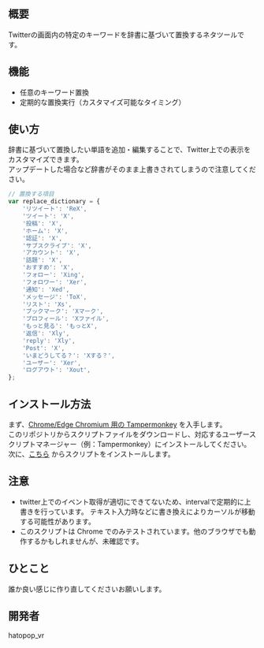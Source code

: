 ## 概要
Twitterの画面内の特定のキーワードを辞書に基づいて置換するネタツールです。  

## 機能
- 任意のキーワード置換
- 定期的な置換実行（カスタマイズ可能なタイミング）

## 使い方
辞書に基づいて置換したい単語を追加・編集することで、Twitter上での表示をカスタマイズできます。  
アップデートした場合など辞書がそのまま上書きされてしまうので注意してください。

```js
// 置換する項目
var replace_dictionary = {
    'リツイート': 'ReX',
    'ツイート': 'X',
    '投稿': 'X',
    'ホーム': 'X',
    '認証': 'X',
    'サブスクライブ': 'X',
    'アカウント': 'X',
    '話題': 'X',
    'おすすめ': 'X',
    'フォロー': 'Xing',
    'フォロワー': 'Xer',
    '通知': 'Xed',
    'メッセージ': 'ToX',
    'リスト': 'Xs',
    'ブックマーク': 'Xマーク',
    'プロフィール': 'Xファイル',
    'もっと見る': 'もっとX',
    '返信': 'Xly',
    'reply': 'Xly',
    'Post': 'X',
    'いまどうしてる？': 'Xする？',
    'ユーザー': 'Xer',
    'ログアウト': 'Xout',
};
```

## インストール方法
まず、[Chrome/Edge Chromium 用の Tampermonkey](https://chrome.google.com/webstore/detail/tampermonkey/dhdgffkkebhmkfjojejmpbldmpobfkfo) を入手します。  
このリポジトリからスクリプトファイルをダウンロードし、対応するユーザースクリプトマネージャー（例：Tampermonkey）にインストールしてください。
次に、[こちら](https://raw.githubusercontent.com/hatopopvr/x-killed-the-blue-bird/master/x-killed-the-blue-bird.user.js) からスクリプトをインストールします。

## 注意
- twitter上でのイベント取得が適切にできてないため、intervalで定期的に上書きを行っています。
  テキスト入力時などに書き換えによりカーソルが移動する可能性があります。
- このスクリプトは Chrome でのみテストされています。他のブラウザでも動作するかもしれませんが、未確認です。

## ひとこと
誰か良い感じに作り直してくださいお願いします。


## 開発者
hatopop_vr
